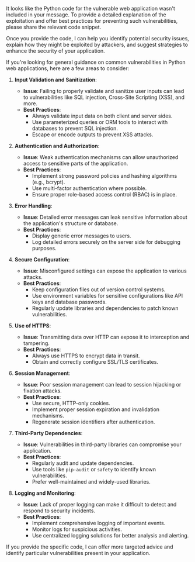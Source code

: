 It looks like the Python code for the vulnerable web application wasn't included in your message. To provide a detailed explanation of the exploitation and offer best practices for preventing such vulnerabilities, please share the relevant code snippet. 

Once you provide the code, I can help you identify potential security issues, explain how they might be exploited by attackers, and suggest strategies to enhance the security of your application.

If you're looking for general guidance on common vulnerabilities in Python web applications, here are a few areas to consider:

1. **Input Validation and Sanitization**:
   - **Issue**: Failing to properly validate and sanitize user inputs can lead to vulnerabilities like SQL injection, Cross-Site Scripting (XSS), and more.
   - **Best Practices**:
     - Always validate input data on both client and server sides.
     - Use parameterized queries or ORM tools to interact with databases to prevent SQL injection.
     - Escape or encode outputs to prevent XSS attacks.

2. **Authentication and Authorization**:
   - **Issue**: Weak authentication mechanisms can allow unauthorized access to sensitive parts of the application.
   - **Best Practices**:
     - Implement strong password policies and hashing algorithms (e.g., bcrypt).
     - Use multi-factor authentication where possible.
     - Ensure proper role-based access control (RBAC) is in place.

3. **Error Handling**:
   - **Issue**: Detailed error messages can leak sensitive information about the application's structure or database.
   - **Best Practices**:
     - Display generic error messages to users.
     - Log detailed errors securely on the server side for debugging purposes.

4. **Secure Configuration**:
   - **Issue**: Misconfigured settings can expose the application to various attacks.
   - **Best Practices**:
     - Keep configuration files out of version control systems.
     - Use environment variables for sensitive configurations like API keys and database passwords.
     - Regularly update libraries and dependencies to patch known vulnerabilities.

5. **Use of HTTPS**:
   - **Issue**: Transmitting data over HTTP can expose it to interception and tampering.
   - **Best Practices**:
     - Always use HTTPS to encrypt data in transit.
     - Obtain and correctly configure SSL/TLS certificates.

6. **Session Management**:
   - **Issue**: Poor session management can lead to session hijacking or fixation attacks.
   - **Best Practices**:
     - Use secure, HTTP-only cookies.
     - Implement proper session expiration and invalidation mechanisms.
     - Regenerate session identifiers after authentication.

7. **Third-Party Dependencies**:
   - **Issue**: Vulnerabilities in third-party libraries can compromise your application.
   - **Best Practices**:
     - Regularly audit and update dependencies.
     - Use tools like `pip-audit` or `safety` to identify known vulnerabilities.
     - Prefer well-maintained and widely-used libraries.

8. **Logging and Monitoring**:
   - **Issue**: Lack of proper logging can make it difficult to detect and respond to security incidents.
   - **Best Practices**:
     - Implement comprehensive logging of important events.
     - Monitor logs for suspicious activities.
     - Use centralized logging solutions for better analysis and alerting.

If you provide the specific code, I can offer more targeted advice and identify particular vulnerabilities present in your application.